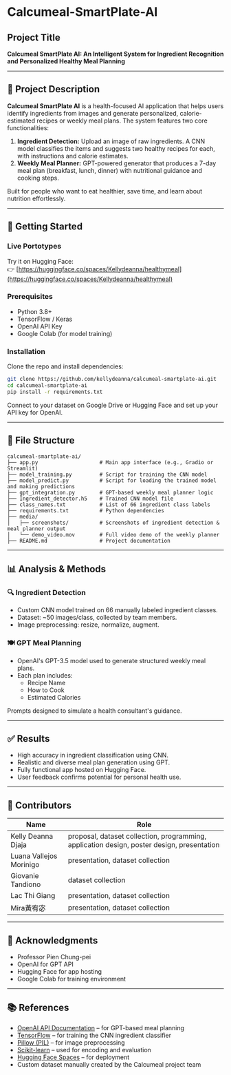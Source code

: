 # Calcumeal-SmartPlate-AI

## Project Title
**Calcumeal SmartPlate AI: An Intelligent System for Ingredient Recognition and Personalized Healthy Meal Planning**

---

## 📌 Project Description

**Calcumeal SmartPlate AI** is a health-focused AI application that helps users identify ingredients from images and generate personalized, calorie-estimated recipes or weekly meal plans. The system features two core functionalities:

1. **Ingredient Detection:** Upload an image of raw ingredients. A CNN model classifies the items and suggests two healthy recipes for each, with instructions and calorie estimates.
2. **Weekly Meal Planner:** GPT-powered generator that produces a 7-day meal plan (breakfast, lunch, dinner) with nutritional guidance and cooking steps.

Built for people who want to eat healthier, save time, and learn about nutrition effortlessly.

---

## 🚀 Getting Started

### Live Portotypes
Try it on Hugging Face:  
👉 [https://huggingface.co/spaces/Kellydeanna/healthymeal](https://huggingface.co/spaces/Kellydeanna/healthymeal)

### Prerequisites
- Python 3.8+
- TensorFlow / Keras
- OpenAI API Key
- Google Colab (for model training)

### Installation
Clone the repo and install dependencies:
```bash
git clone https://github.com/kellydeanna/calcumeal-smartplate-ai.git
cd calcumeal-smartplate-ai
pip install -r requirements.txt
```

Connect to your dataset on Google Drive or Hugging Face and set up your API key for OpenAI.

---

## 📁 File Structure

```
calcumeal-smartplate-ai/
├── app.py                    # Main app interface (e.g., Gradio or Streamlit)
├── model_training.py         # Script for training the CNN model
├── model_predict.py          # Script for loading the trained model and making predictions
├── gpt_integration.py        # GPT-based weekly meal planner logic
├── Ingredient_detector.h5    # Trained CNN model file
├── class_names.txt           # List of 66 ingredient class labels
├── requirements.txt          # Python dependencies
├── media/
│   ├── screenshots/          # Screenshots of ingredient detection & meal planner output
│   └── demo_video.mov        # Full video demo of the weekly planner
├── README.md                 # Project documentation
```

---

## 📊 Analysis & Methods

### 🔍 Ingredient Detection
- Custom CNN model trained on 66 manually labeled ingredient classes.
- Dataset: ~50 images/class, collected by team members.
- Image preprocessing: resize, normalize, augment.

### 🍽️ GPT Meal Planning
- OpenAI's GPT-3.5 model used to generate structured weekly meal plans.
- Each plan includes:
  - Recipe Name
  - How to Cook
  - Estimated Calories

Prompts designed to simulate a health consultant's guidance.

---

## ✅ Results

- High accuracy in ingredient classification using CNN.
- Realistic and diverse meal plan generation using GPT.
- Fully functional app hosted on Hugging Face.
- User feedback confirms potential for personal health use.

---

## 👥 Contributors

| Name                   | Role                                                                                       |
|------------------------|--------------------------------------------------------------------------------------------|
| Kelly Deanna Djaja     | proposal, dataset collection, programming, application design, poster design, presentation |
| Luana Vallejos Morinigo| presentation, dataset collection                                                           |
| Giovanie Tandiono      | dataset collection                                                                         |
| Lac Thi Giang          | presentation, dataset collection                                                           | 
| Mira黃宥宓              | presentation, dataset collection                                                           |

---

## 🙏 Acknowledgments

- Professor Pien Chung-pei
- OpenAI for GPT API
- Hugging Face for app hosting
- Google Colab for training environment

---

## 📚 References

- [OpenAI API Documentation](https://platform.openai.com/docs/) – for GPT-based meal planning
- [TensorFlow](https://www.tensorflow.org/) – for training the CNN ingredient classifier
- [Pillow (PIL)](https://pillow.readthedocs.io/en/stable/) – for image preprocessing
- [Scikit-learn](https://scikit-learn.org/) – used for encoding and evaluation
- [Hugging Face Spaces](https://huggingface.co/spaces) – for deployment
- Custom dataset manually created by the Calcumeal project team
